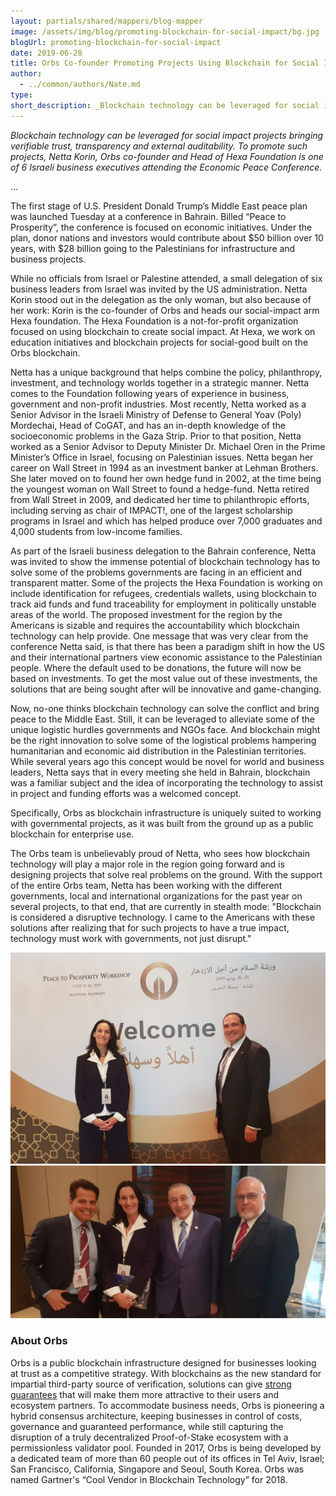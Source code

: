 ```yaml
---
layout: partials/shared/mappers/blog-mapper
image: /assets/img/blog/promoting-blockchain-for-social-impact/bg.jpg
blogUrl: promoting-blockchain-for-social-impact
date: 2019-06-28
title: Orbs Co-founder Promoting Projects Using Blockchain for Social Impact
author:
  - ../common/authors/Nate.md
type:
short_description: _Blockchain technology can be leveraged for social impact projects bringing verifiable trust, transparency and external auditability. To promote such projects, Netta Korin, Orbs co-founder and Head of Hexa Foundation is one of 6 Israeli business executives attending the Economic Peace Conference._
---
```


_Blockchain technology can be leveraged for social impact projects bringing verifiable trust, transparency and external auditability. To promote such projects, Netta Korin, Orbs co-founder and Head of Hexa Foundation is one of 6 Israeli business executives attending the Economic Peace Conference._

...

The first stage of U.S. President Donald Trump’s Middle East peace plan was launched Tuesday at a conference in Bahrain. Billed “Peace to Prosperity”, the conference is focused on economic initiatives. Under the plan, donor nations and investors would contribute about $50 billion over 10 years, with $28 billion going to the Palestinians for infrastructure and business projects.

While no officials from Israel or Palestine attended, a small delegation of six business leaders from Israel was invited by the US administration. Netta Korin stood out in the delegation as the only woman, but also because of her work: Korin is the co-founder of Orbs and heads our social-impact arm Hexa foundation. The Hexa Foundation is a not-for-profit organization focused on using blockchain to create social impact. At Hexa, we work on education initiatives and blockchain projects for social-good built on the Orbs blockchain.

Netta has a unique background that helps combine the policy, philanthropy, investment, and technology worlds together in a strategic manner. Netta comes to the Foundation following years of experience in business, government and non-profit industries. Most recently, Netta worked as a Senior Advisor in the Israeli Ministry of Defense to General Yoav (Poly) Mordechai, Head of CoGAT, and has an in-depth knowledge of the socioeconomic problems in the Gaza Strip. Prior to that position, Netta worked as a Senior Advisor to Deputy Minister Dr. Michael Oren in the Prime Minister’s Office in Israel, focusing on Palestinian issues. Netta began her career on Wall Street in 1994 as an investment banker at Lehman Brothers. She later moved on to found her own hedge fund in 2002, at the time being the youngest woman on Wall Street to found a hedge-fund. Netta retired from Wall Street in 2009, and dedicated her time to philanthropic efforts, including serving as chair of IMPACT!, one of the largest scholarship programs in Israel and which has helped produce over 7,000 graduates and 4,000 students from low-income families.

As part of the Israeli business delegation to the Bahrain conference, Netta was invited to show the immense potential of blockchain technology has to solve some of the problems governments are facing in an efficient and transparent matter. Some of the projects the Hexa Foundation is working on include identification for refugees, credentials wallets, using blockchain to track aid funds and fund traceability for employment in politically unstable areas of the world. The proposed investment for the region by the Americans is sizable and requires the accountability which blockchain technology can help provide. One message that was very clear from the conference Netta said, is that there has been a paradigm shift in how the US and their international partners view economic assistance to the Palestinian people. Where the default used to be donations, the future will now be based on investments. To get the most value out of these investments, the solutions that are being sought after will be innovative and game-changing.

Now, no-one thinks blockchain technology can solve the conflict and bring peace to the Middle East. Still, it can be leveraged to alleviate some of the unique logistic hurdles governments and NGOs face. And blockchain might be the right innovation to solve some of the logistical problems hampering humanitarian and economic aid distribution in the Palestinian territories. While several years ago this concept would be novel for world and business leaders, Netta says that in every meeting she held in Bahrain, blockchain was a familiar subject and the idea of incorporating the technology to assist in project and funding efforts was a welcomed concept.

Specifically, Orbs as blockchain infrastructure is uniquely suited to working with governmental projects, as it was built from the ground up as a public blockchain for enterprise use.

The Orbs team is unbelievably proud of Netta, who sees how blockchain technology will play a major role in the region going forward and is designing projects that solve real problems on the ground. With the support of the entire Orbs team, Netta has been working with the different governments, local and international organizations for the past year on several projects, to that end, that are currently in stealth mode: "Blockchain is considered a disruptive technology. I came to the Americans with these solutions after realizing that for such projects to have a true impact, technology must work with governments, not just disrupt."

![](/assets/img/blog/promoting-blockchain-for-social-impact/image2-1.jpg) ![](/assets/img/blog/promoting-blockchain-for-social-impact/image1-1.jpg)

### **About Orbs**

Orbs is a public blockchain infrastructure designed for businesses looking at trust as a competitive strategy. With blockchains as the new standard for impartial third-party source of verification, solutions can give [strong guarantees](https://www.orbs.com/defining-the-public-blockchain/) that will make them more attractive to their users and ecosystem partners. To accommodate business needs, Orbs is pioneering a hybrid consensus architecture, keeping businesses in control of costs, governance and guaranteed performance, while still capturing the disruption of a truly decentralized Proof-of-Stake ecosystem with a permissionless validator pool. Founded in 2017, Orbs is being developed by a dedicated team of more than 60 people out of its offices in Tel Aviv, Israel; San Francisco, California, Singapore and Seoul, South Korea. Orbs was named Gartner's “Cool Vendor in Blockchain Technology” for 2018.
